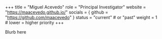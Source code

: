 +++
title = "Miguel Acevedo"
role = "Principal Investigator"
website = "https://maacevedo.github.io/"
socials = { github = "https://github.com/maacevedo" }
status = "current"        # or "past"
weight = 1                # lower = higher priority
+++

Blurb here

